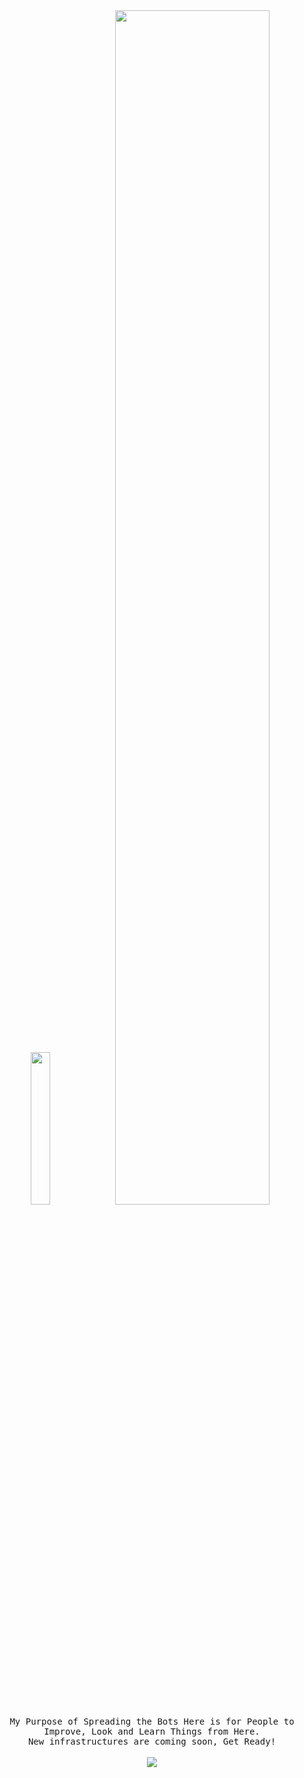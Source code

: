 <img align="right" width="30%">
<p align="center">
<br><br>
<img src="https://media2.giphy.com/media/r37YTbyHkHbu8p3x2A/giphy.gif" width="25%"></div>
<img width="70%" src= "https://readme-typing-svg.demolab.com?font=Fira+Code&pause=1000&color=FFFFFF&background=FF6AAA00&vCenter=false&multiline=true&width=435&height=30&lines=Hi+👋%2C+I'm+Korbila"><br>
<samp>
My Purpose of Spreading the Bots Here is for People to Improve, Look and Learn Things from Here.<br>
New infrastructures are coming soon, Get Ready!<br>
</samp>
<br>
<img src="https://komarev.com/ghpvc/?username=mykorbila">
</p>
